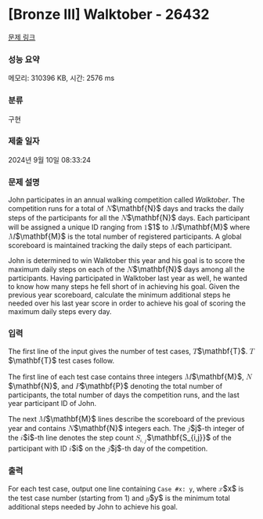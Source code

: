 # [Bronze III] Walktober - 26432 

[문제 링크](https://www.acmicpc.net/problem/26432) 

### 성능 요약

메모리: 310396 KB, 시간: 2576 ms

### 분류

구현

### 제출 일자

2024년 9월 10일 08:33:24

### 문제 설명

<p>John participates in an annual walking competition called <i>Walktober</i>. The competition runs for a total of <mjx-container class="MathJax" jax="CHTML" style="font-size: 109%; position: relative;"><mjx-math class="MJX-TEX" aria-hidden="true"><mjx-texatom texclass="ORD"><mjx-mi class="mjx-b"><mjx-c class="mjx-c1D40D TEX-B"></mjx-c></mjx-mi></mjx-texatom></mjx-math><mjx-assistive-mml unselectable="on" display="inline"><math xmlns="http://www.w3.org/1998/Math/MathML"><mrow data-mjx-texclass="ORD"><mi mathvariant="bold">N</mi></mrow></math></mjx-assistive-mml><span aria-hidden="true" class="no-mathjax mjx-copytext">$\mathbf{N}$</span></mjx-container> days and tracks the daily steps of the participants for all the <mjx-container class="MathJax" jax="CHTML" style="font-size: 109%; position: relative;"><mjx-math class="MJX-TEX" aria-hidden="true"><mjx-texatom texclass="ORD"><mjx-mi class="mjx-b"><mjx-c class="mjx-c1D40D TEX-B"></mjx-c></mjx-mi></mjx-texatom></mjx-math><mjx-assistive-mml unselectable="on" display="inline"><math xmlns="http://www.w3.org/1998/Math/MathML"><mrow data-mjx-texclass="ORD"><mi mathvariant="bold">N</mi></mrow></math></mjx-assistive-mml><span aria-hidden="true" class="no-mathjax mjx-copytext">$\mathbf{N}$</span></mjx-container> days. Each participant will be assigned a unique ID ranging from <mjx-container class="MathJax" jax="CHTML" style="font-size: 109%; position: relative;"><mjx-math class="MJX-TEX" aria-hidden="true"><mjx-mn class="mjx-n"><mjx-c class="mjx-c31"></mjx-c></mjx-mn></mjx-math><mjx-assistive-mml unselectable="on" display="inline"><math xmlns="http://www.w3.org/1998/Math/MathML"><mn>1</mn></math></mjx-assistive-mml><span aria-hidden="true" class="no-mathjax mjx-copytext">$1$</span></mjx-container> to <mjx-container class="MathJax" jax="CHTML" style="font-size: 109%; position: relative;"><mjx-math class="MJX-TEX" aria-hidden="true"><mjx-texatom texclass="ORD"><mjx-mi class="mjx-b"><mjx-c class="mjx-c1D40C TEX-B"></mjx-c></mjx-mi></mjx-texatom></mjx-math><mjx-assistive-mml unselectable="on" display="inline"><math xmlns="http://www.w3.org/1998/Math/MathML"><mrow data-mjx-texclass="ORD"><mi mathvariant="bold">M</mi></mrow></math></mjx-assistive-mml><span aria-hidden="true" class="no-mathjax mjx-copytext">$\mathbf{M}$</span></mjx-container> where <mjx-container class="MathJax" jax="CHTML" style="font-size: 109%; position: relative;"><mjx-math class="MJX-TEX" aria-hidden="true"><mjx-texatom texclass="ORD"><mjx-mi class="mjx-b"><mjx-c class="mjx-c1D40C TEX-B"></mjx-c></mjx-mi></mjx-texatom></mjx-math><mjx-assistive-mml unselectable="on" display="inline"><math xmlns="http://www.w3.org/1998/Math/MathML"><mrow data-mjx-texclass="ORD"><mi mathvariant="bold">M</mi></mrow></math></mjx-assistive-mml><span aria-hidden="true" class="no-mathjax mjx-copytext">$\mathbf{M}$</span></mjx-container> is the total number of registered participants. A global scoreboard is maintained tracking the daily steps of each participant.</p>

<p>John is determined to win Walktober this year and his goal is to score the maximum daily steps on each of the <mjx-container class="MathJax" jax="CHTML" style="font-size: 109%; position: relative;"><mjx-math class="MJX-TEX" aria-hidden="true"><mjx-texatom texclass="ORD"><mjx-mi class="mjx-b"><mjx-c class="mjx-c1D40D TEX-B"></mjx-c></mjx-mi></mjx-texatom></mjx-math><mjx-assistive-mml unselectable="on" display="inline"><math xmlns="http://www.w3.org/1998/Math/MathML"><mrow data-mjx-texclass="ORD"><mi mathvariant="bold">N</mi></mrow></math></mjx-assistive-mml><span aria-hidden="true" class="no-mathjax mjx-copytext">$\mathbf{N}$</span></mjx-container> days among all the participants. Having participated in Walktober last year as well, he wanted to know how many steps he fell short of in achieving his goal. Given the previous year scoreboard, calculate the minimum additional steps he needed over his last year score in order to achieve his goal of scoring the maximum daily steps every day.</p>

### 입력 

 <p>The first line of the input gives the number of test cases, <mjx-container class="MathJax" jax="CHTML" style="font-size: 109%; position: relative;"><mjx-math class="MJX-TEX" aria-hidden="true"><mjx-texatom texclass="ORD"><mjx-mi class="mjx-b"><mjx-c class="mjx-c1D413 TEX-B"></mjx-c></mjx-mi></mjx-texatom></mjx-math><mjx-assistive-mml unselectable="on" display="inline"><math xmlns="http://www.w3.org/1998/Math/MathML"><mrow data-mjx-texclass="ORD"><mi mathvariant="bold">T</mi></mrow></math></mjx-assistive-mml><span aria-hidden="true" class="no-mathjax mjx-copytext">$\mathbf{T}$</span></mjx-container>. <mjx-container class="MathJax" jax="CHTML" style="font-size: 109%; position: relative;"><mjx-math class="MJX-TEX" aria-hidden="true"><mjx-texatom texclass="ORD"><mjx-mi class="mjx-b"><mjx-c class="mjx-c1D413 TEX-B"></mjx-c></mjx-mi></mjx-texatom></mjx-math><mjx-assistive-mml unselectable="on" display="inline"><math xmlns="http://www.w3.org/1998/Math/MathML"><mrow data-mjx-texclass="ORD"><mi mathvariant="bold">T</mi></mrow></math></mjx-assistive-mml><span aria-hidden="true" class="no-mathjax mjx-copytext">$\mathbf{T}$</span></mjx-container> test cases follow.</p>

<p>The first line of each test case contains three integers <mjx-container class="MathJax" jax="CHTML" style="font-size: 109%; position: relative;"><mjx-math class="MJX-TEX" aria-hidden="true"><mjx-texatom texclass="ORD"><mjx-mi class="mjx-b"><mjx-c class="mjx-c1D40C TEX-B"></mjx-c></mjx-mi></mjx-texatom></mjx-math><mjx-assistive-mml unselectable="on" display="inline"><math xmlns="http://www.w3.org/1998/Math/MathML"><mrow data-mjx-texclass="ORD"><mi mathvariant="bold">M</mi></mrow></math></mjx-assistive-mml><span aria-hidden="true" class="no-mathjax mjx-copytext">$\mathbf{M}$</span></mjx-container>, <mjx-container class="MathJax" jax="CHTML" style="font-size: 109%; position: relative;"><mjx-math class="MJX-TEX" aria-hidden="true"><mjx-texatom texclass="ORD"><mjx-mi class="mjx-b"><mjx-c class="mjx-c1D40D TEX-B"></mjx-c></mjx-mi></mjx-texatom></mjx-math><mjx-assistive-mml unselectable="on" display="inline"><math xmlns="http://www.w3.org/1998/Math/MathML"><mrow data-mjx-texclass="ORD"><mi mathvariant="bold">N</mi></mrow></math></mjx-assistive-mml><span aria-hidden="true" class="no-mathjax mjx-copytext">$\mathbf{N}$</span></mjx-container>, and <mjx-container class="MathJax" jax="CHTML" style="font-size: 109%; position: relative;"><mjx-math class="MJX-TEX" aria-hidden="true"><mjx-texatom texclass="ORD"><mjx-mi class="mjx-b"><mjx-c class="mjx-c1D40F TEX-B"></mjx-c></mjx-mi></mjx-texatom></mjx-math><mjx-assistive-mml unselectable="on" display="inline"><math xmlns="http://www.w3.org/1998/Math/MathML"><mrow data-mjx-texclass="ORD"><mi mathvariant="bold">P</mi></mrow></math></mjx-assistive-mml><span aria-hidden="true" class="no-mathjax mjx-copytext">$\mathbf{P}$</span></mjx-container> denoting the total number of participants, the total number of days the competition runs, and the last year participant ID of John.</p>

<p>The next <mjx-container class="MathJax" jax="CHTML" style="font-size: 109%; position: relative;"><mjx-math class="MJX-TEX" aria-hidden="true"><mjx-texatom texclass="ORD"><mjx-mi class="mjx-b"><mjx-c class="mjx-c1D40C TEX-B"></mjx-c></mjx-mi></mjx-texatom></mjx-math><mjx-assistive-mml unselectable="on" display="inline"><math xmlns="http://www.w3.org/1998/Math/MathML"><mrow data-mjx-texclass="ORD"><mi mathvariant="bold">M</mi></mrow></math></mjx-assistive-mml><span aria-hidden="true" class="no-mathjax mjx-copytext">$\mathbf{M}$</span></mjx-container> lines describe the scoreboard of the previous year and contains <mjx-container class="MathJax" jax="CHTML" style="font-size: 109%; position: relative;"><mjx-math class="MJX-TEX" aria-hidden="true"><mjx-texatom texclass="ORD"><mjx-mi class="mjx-b"><mjx-c class="mjx-c1D40D TEX-B"></mjx-c></mjx-mi></mjx-texatom></mjx-math><mjx-assistive-mml unselectable="on" display="inline"><math xmlns="http://www.w3.org/1998/Math/MathML"><mrow data-mjx-texclass="ORD"><mi mathvariant="bold">N</mi></mrow></math></mjx-assistive-mml><span aria-hidden="true" class="no-mathjax mjx-copytext">$\mathbf{N}$</span></mjx-container> integers each. The <mjx-container class="MathJax" jax="CHTML" style="font-size: 109%; position: relative;"><mjx-math class="MJX-TEX" aria-hidden="true"><mjx-mi class="mjx-i"><mjx-c class="mjx-c1D457 TEX-I"></mjx-c></mjx-mi></mjx-math><mjx-assistive-mml unselectable="on" display="inline"><math xmlns="http://www.w3.org/1998/Math/MathML"><mi>j</mi></math></mjx-assistive-mml><span aria-hidden="true" class="no-mathjax mjx-copytext">$j$</span></mjx-container>-th integer of the <mjx-container class="MathJax" jax="CHTML" style="font-size: 109%; position: relative;"><mjx-math class="MJX-TEX" aria-hidden="true"><mjx-mi class="mjx-i"><mjx-c class="mjx-c1D456 TEX-I"></mjx-c></mjx-mi></mjx-math><mjx-assistive-mml unselectable="on" display="inline"><math xmlns="http://www.w3.org/1998/Math/MathML"><mi>i</mi></math></mjx-assistive-mml><span aria-hidden="true" class="no-mathjax mjx-copytext">$i$</span></mjx-container>-th line denotes the step count <mjx-container class="MathJax" jax="CHTML" style="font-size: 109%; position: relative;"><mjx-math class="MJX-TEX" aria-hidden="true"><mjx-texatom texclass="ORD"><mjx-msub><mjx-mi class="mjx-b"><mjx-c class="mjx-c1D412 TEX-B"></mjx-c></mjx-mi><mjx-script style="vertical-align: -0.15em;"><mjx-texatom size="s" texclass="ORD"><mjx-mi class="mjx-b"><mjx-c class="mjx-c1D422 TEX-B"></mjx-c></mjx-mi><mjx-mo class="mjx-b"><mjx-c class="mjx-c2C TEX-B"></mjx-c></mjx-mo><mjx-mi class="mjx-b"><mjx-c class="mjx-c1D423 TEX-B"></mjx-c></mjx-mi></mjx-texatom></mjx-script></mjx-msub></mjx-texatom></mjx-math><mjx-assistive-mml unselectable="on" display="inline"><math xmlns="http://www.w3.org/1998/Math/MathML"><mrow data-mjx-texclass="ORD"><msub><mi mathvariant="bold">S</mi><mrow data-mjx-texclass="ORD"><mi mathvariant="bold">i</mi><mo mathvariant="bold">,</mo><mi mathvariant="bold">j</mi></mrow></msub></mrow></math></mjx-assistive-mml><span aria-hidden="true" class="no-mathjax mjx-copytext">$\mathbf{S_{i,j}}$</span></mjx-container> of the participant with ID <mjx-container class="MathJax" jax="CHTML" style="font-size: 109%; position: relative;"><mjx-math class="MJX-TEX" aria-hidden="true"><mjx-mi class="mjx-i"><mjx-c class="mjx-c1D456 TEX-I"></mjx-c></mjx-mi></mjx-math><mjx-assistive-mml unselectable="on" display="inline"><math xmlns="http://www.w3.org/1998/Math/MathML"><mi>i</mi></math></mjx-assistive-mml><span aria-hidden="true" class="no-mathjax mjx-copytext">$i$</span></mjx-container> on the <mjx-container class="MathJax" jax="CHTML" style="font-size: 109%; position: relative;"><mjx-math class="MJX-TEX" aria-hidden="true"><mjx-mi class="mjx-i"><mjx-c class="mjx-c1D457 TEX-I"></mjx-c></mjx-mi></mjx-math><mjx-assistive-mml unselectable="on" display="inline"><math xmlns="http://www.w3.org/1998/Math/MathML"><mi>j</mi></math></mjx-assistive-mml><span aria-hidden="true" class="no-mathjax mjx-copytext">$j$</span></mjx-container>-th day of the competition.</p>

### 출력 

 <p>For each test case, output one line containing <code>Case #x: y</code>, where <mjx-container class="MathJax" jax="CHTML" style="font-size: 109%; position: relative;"><mjx-math class="MJX-TEX" aria-hidden="true"><mjx-mi class="mjx-i"><mjx-c class="mjx-c1D465 TEX-I"></mjx-c></mjx-mi></mjx-math><mjx-assistive-mml unselectable="on" display="inline"><math xmlns="http://www.w3.org/1998/Math/MathML"><mi>x</mi></math></mjx-assistive-mml><span aria-hidden="true" class="no-mathjax mjx-copytext">$x$</span></mjx-container> is the test case number (starting from 1) and <mjx-container class="MathJax" jax="CHTML" style="font-size: 109%; position: relative;"><mjx-math class="MJX-TEX" aria-hidden="true"><mjx-mi class="mjx-i"><mjx-c class="mjx-c1D466 TEX-I"></mjx-c></mjx-mi></mjx-math><mjx-assistive-mml unselectable="on" display="inline"><math xmlns="http://www.w3.org/1998/Math/MathML"><mi>y</mi></math></mjx-assistive-mml><span aria-hidden="true" class="no-mathjax mjx-copytext">$y$</span></mjx-container> is the minimum total additional steps needed by John to achieve his goal.</p>

